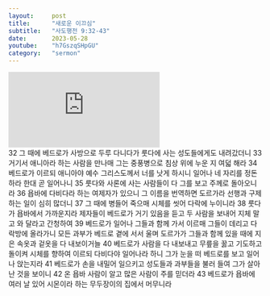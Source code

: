 ```yaml
---
layout:     post
title:      "새로운 이끄심"
subtitle:	"사도행전 9:32-43"
date:       2023-05-28
youtube:    "h7GszqSHpGU"
category:   "sermon"
---
```


<div class="youtube">
    <iframe src="https://www.youtube.com/embed/h7GszqSHpGUs" title="YouTube video player" frameborder="0" allow="accelerometer; autoplay; clipboard-write; encrypted-media; gyroscope; picture-in-picture; web-share" allowfullscreen></iframe>
</div>
32 그 때에 베드로가 사방으로 두루 다니다가 룻다에 사는 성도들에게도 내려갔더니
33 거기서 애니아라 하는 사람을 만나매 그는 중풍병으로 침상 위에 누운 지 여덟 해라
34 베드로가 이르되 애니아야 예수 그리스도께서 너를 낫게 하시니 일어나 네 자리를 정돈하라 한대 곧 일어나니
35 룻다와 사론에 사는 사람들이 다 그를 보고 주께로 돌아오니라  
36 욥바에 다비다라 하는 여제자가 있으니 그 이름을 번역하면 도르가라 선행과 구제하는 일이 심히 많더니
37 그 때에 병들어 죽으매 시체를 씻어 다락에 누이니라
38 룻다가 욥바에서 가까운지라 제자들이 베드로가 거기 있음을 듣고 두 사람을 보내어 지체 말고 와 달라고 간청하여
39 베드로가 일어나 그들과 함께 가서 이르매 그들이 데리고 다락방에 올라가니 모든 과부가 베드로 곁에 서서 울며 도르가가 그들과 함께 있을 때에 지은 속옷과 겉옷을 다 내보이거늘
40 베드로가 사람을 다 내보내고 무릎을 꿇고 기도하고 돌이켜 시체를 향하여 이르되 다비다야 일어나라 하니 그가 눈을 떠 베드로를 보고 일어나 앉는지라  
41 베드로가 손을 내밀어 일으키고 성도들과 과부들을 불러 들여 그가 살아난 것을 보이니
42 온 욥바 사람이 알고 많은 사람이 주를 믿더라
43 베드로가 욥바에 여러 날 있어 시몬이라 하는 무두장이의 집에서 머무니라